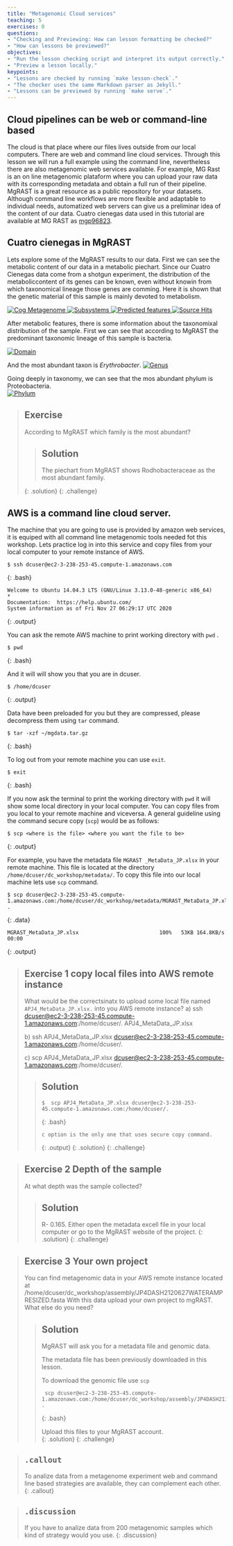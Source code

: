 ```yaml
---
title: "Metagenomic Cloud services"
teaching: 5
exercises: 0
questions:
- "Checking and Previewing: How can lesson formatting be checked?"
- "How can lessons be previewed?"
objectives:
- "Run the lesson checking script and interpret its output correctly."
- "Preview a lesson locally."
keypoints:
- "Lessons are checked by running `make lesson-check`."
- "The checker uses the same Markdown parser as Jekyll."
- "Lessons can be previewed by running `make serve`."
---
```



## Cloud pipelines can be web or command-line based
The cloud is that place where our files lives outside from our local computers. 
There are web and command line cloud services. Through this lesson we will run a 
full example using the command line, nevertheless there are also metagenomic web 
services available. For example, MG Rast is an on line metagenomic plataform where 
you can upload your raw data with its corresponding metadata and obtain a full run
of their pipeline. MgRAST is a great resource as a public repository for your datasets. 
Although command line workflows are more flexible and adaptable to individual needs, 
automatized web servers can give us a preliminar idea of the content of our data. 
Cuatro cienegas data used in this tutorial are available at MG RAST 
as [mgp96823](https://www.mg-rast.org/mgmain.html?mgpage=project&project=mgp96823). 

## Cuatro cienegas in MgRAST  
Lets explore some of the MgRAST results to our data. First we can see the metabolic content
of our data in a metabolic piechart. Since our Cuatro Cienegas data come from a shotgun experiment, 
the distribution of the metaboliccontent of its genes can be known, even without knowin from which 
taxonomical lineage those genes are comming. Here it is shown that the genetic material of 
this sample is mainly devoted to metabolism.  

<a href="{{ page.root }}/fig/md-02-mgm4913055.3_cog.png">
  <img src="{{ page.root }}/fig/md-02-mgm4913055.3_cog.png" alt="Cog Metagenome" />
</a>

<a href="{{ page.root }}/fig/md-02-mgm4913055.3_subsystems.png">
  <img src="{{ page.root }}/fig/md-02-mgm4913055.3_subsystems.png" alt="Subsystems" />
</a>

 <a href="{{ page.root }}/fig/md-02-mgm4913055.3_predicted_features.png">
  <img src="{{ page.root }}/fig/md-02-mgm4913055.3_predicted_features.png" alt="Predicted features" />
</a>
 
<a href="{{ page.root }}/fig/md-02-mgm4913055.3_source_hits_distribution.png">
  <img src="{{ page.root }}/fig/md-02-mgm4913055.3_source_hits_distribution.png" alt="Source Hits" />
</a>

After metabolic features, there is some information about the taxonomixal distribution of the 
sample. First we can see that according to MgRAST the predominant taxonomic lineage of this sample is bacteria.  

<a href="{{ page.root }}/fig/md-02-mgm4913055.3_domain.png">
  <img src="{{ page.root }}/fig/md-02-mgm4913055.3_domain.png" alt="Domain" />
</a>

 And the most abundant taxon is *Erythrobacter*. 
 <a href="{{ page.root }}/fig/md-02-mgm4913055.3_genus.png">
  <img src="{{ page.root }}/fig/md-02-mgm4913055.3_genus.png" alt="Genus" />
</a>

Going deeply in taxonomy, we can see that the mos abundant phylum is Proteobacteria.  
<a href="{{ page.root }}/fig/md-02-mgm4913055.3_phylum.png">
  <img src="{{ page.root }}/fig/md-02-mgm4913055.3_phylum.png" alt="Phylum" />
</a>

> ## Exercise
> 
> According to MgRAST which family is the most abundant?
> 
> 
>> ## Solution
>>  The piechart from MgRAST shows Rodhobacteraceae as the most abundant family. 
>> 
> {: .solution}
{: .challenge}


## AWS is a command line cloud server. 
The machine that you are going to use is provided by amazon web services, it is equiped with all 
command line metagenomic tools needed fot this workshop. Lets practice log in into this service and 
copy files from your local computer to your remote instance of AWS.  

~~~
$ ssh dcuser@ec2-3-238-253-45.compute-1.amazonaws.com 
~~~
{: .bash} 

~~~
Welcome to Ubuntu 14.04.3 LTS (GNU/Linux 3.13.0-48-generic x86_64)                                                                                                     * 
Documentation:  https://help.ubuntu.com/                                                                                                                             
System information as of Fri Nov 27 06:29:17 UTC 2020 
~~~
{: .output}

You can ask the remote AWS machine to print working directory with `pwd` .
~~~
$ pwd 
~~~
{: .bash}
  
And it will will show you that you are in dcuser.  
~~~
$ /home/dcuser  
~~~
{: .output}

Data have been preloaded for you but they are compressed,
please decompress them using `tar` command.  
~~~
$ tar -xzf ~/mgdata.tar.gz 
~~~
{: .bash}  

To log out from your remote machine you can use `exit`.  
~~~
$ exit
~~~
{: .bash}

If you now ask the terminal to print the working directory with `pwd` 
it will show some local directory in your local computer. 
You can copy files from you local to your remote machine and viceversa. 
A general guideline using the command secure copy (`scp`) would be as follows: 
~~~
$ scp <where is the file> <where you want the file to be>  
~~~
{: .output}  

For example, you have the metadata file `MGRAST _MetaData_JP.xlsx` in your remote machine. 
This file is located at the directory `/home/dcuser/dc_workshop/metadata/`.  To copy this file
into our local machine lets use `scp` command. 

~~~
$ scp dcuser@ec2-3-238-253-45.compute-1.amazonaws.com:/home/dcuser/dc_workshop/metadata/MGRAST_MetaData_JP.xlsx .
~~~
{: .data}  

~~~
MGRAST_MetaData_JP.xlsx                          100%   53KB 164.8KB/s   00:00  
~~~
{: .output}  


> ## Exercise 1 copy local files into AWS remote instance
> 
> What would be the correctsinatx to upload some local file named `APJ4_MetaData_JP.xlsx.` 
> into you AWS remote instance?
>   a) ssh dcuser@ec2-3-238-253-45.compute-1.amazonaws.com:/home/dcuser/. APJ4_MetaData_JP.xlsx  
>
>   b) ssh APJ4_MetaData_JP.xlsx dcuser@ec2-3-238-253-45.compute-1.amazonaws.com:/home/dcuser/.  
>
>   c) scp APJ4_MetaData_JP.xlsx dcuser@ec2-3-238-253-45.compute-1.amazonaws.com:/home/dcuser/.  
>
>> ## Solution  
>> ~~~ 
>> $  scp APJ4_MetaData_JP.xlsx dcuser@ec2-3-238-253-45.compute-1.amazonaws.com:/home/dcuser/.
>> ~~~
>> {: .bash}
>> ~~~ 
>> c option is the only one that uses secure copy command.   
>> ~~~
>> {: .output}
> {: .solution}
{: .challenge}


> ## Exercise 2 Depth of the sample  
>  At what depth was the sample collected?
>> ## Solution
>> R- 0.165. Either open the metadata excell file in your local computer or go to 
>> the MgRAST website of the project. 
> {: .solution}
{: .challenge}

> ## Exercise 3 Your own project  
>  You can find metagenomic data in your AWS remote instance
> located at /home/dcuser/dc_workshop/assembly/JP4DASH2120627WATERAMPRESIZED.fasta 
>  With this data upload your own project to mgRAST. What else do you need?   
>> ## Solution
>> MgRAST will ask you for a metadata file and genomic data. 
>>
>> The metadata file has been previously downloaded in this lesson.    
>>
>> To download the genomic file use `scp`      
>>
>> ~~~
>>  scp dcuser@ec2-3-238-253-45.compute-1.amazonaws.com:/home/dcuser/dc_workshop/assembly/JP4DASH2120627WATERAMPRESIZED.fasta .
>> ~~~
>> {: .bash}
>>
>> Upload this files to your MgRAST account.  
> {: .solution}
{: .challenge}

> ## `.callout`
>
> To analize data from a metagenome experiment web and command line based strategies are available, they can complement each other.
{: .callout}


> ## `.discussion`
>
> If you have to analize data from 200 metagenomic samples which kind of strategy would you use.
{: .discussion}

